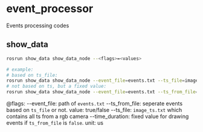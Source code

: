 # event_processor
Events processing codes

## show_data
```bash
rosrun show_data show_data_node --<flags>=<values>

# example:
# based on ts_file:
rosrun show_data show_data_node --event_file=events.txt --ts_file=image_ts.txt
# not based on ts, but a fixed value:
rosrun show_data show_data_node --event_file=events.txt --ts_from_file=false --time_duration=30
```
@flags:
    --event_file: path of `events.txt`
    --ts_from_file: seperate events based on `ts_file` or not. value: true/false
    --ts_file: `image_ts.txt` which contains all ts from a rgb camera
    --time_duration: fixed value for drawing events if `ts_from_file` is `false`. unit: us
